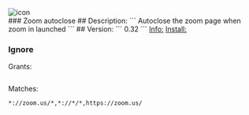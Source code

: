 <img src="undefined" title='icon'>
<br>
### Zoom autoclose
## Description:
```
Autoclose the zoom page when zoom in launched
```
## Version:
```
0.32
```
<a href='https://greasyfork.org/scripts/416006-zoom-autoclose'>Info:</a>
<a href='https://greasyfork.org/scripts/416006-zoom-autoclose/code/Zoom%20autoclose.user.js'>Install:</a>
 
### Ignore
Grants:
```
```
Matches:
```
*://zoom.us/*,*://*/*,https://zoom.us/
```